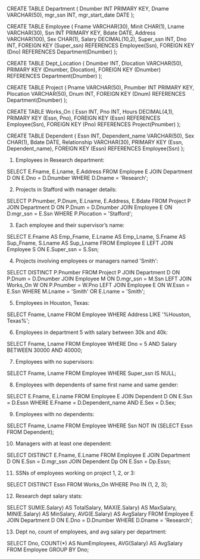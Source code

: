 CREATE TABLE Department (
    Dnumber INT PRIMARY KEY,
    Dname VARCHAR(50),
    mgr_ssn INT,
    mgr_start_date DATE
);

CREATE TABLE Employee (
    Fname VARCHAR(30),
    Minit CHAR(1),
    Lname VARCHAR(30),
    Ssn INT PRIMARY KEY,
    Bdate DATE,
    Address VARCHAR(100),
    Sex CHAR(1),
    Salary DECIMAL(10,2),
    Super_ssn INT,
    Dno INT,
    FOREIGN KEY (Super_ssn) REFERENCES Employee(Ssn),
    FOREIGN KEY (Dno) REFERENCES Department(Dnumber)
);

CREATE TABLE Dept_Location (
    Dnumber INT,
    Dlocation VARCHAR(50),
    PRIMARY KEY (Dnumber, Dlocation),
    FOREIGN KEY (Dnumber) REFERENCES Department(Dnumber)
);

CREATE TABLE Project (
    Pname VARCHAR(50),
    Pnumber INT PRIMARY KEY,
    Plocation VARCHAR(50),
    Dnum INT,
    FOREIGN KEY (Dnum) REFERENCES Department(Dnumber)
);

CREATE TABLE Works_On (
    Essn INT,
    Pno INT,
    Hours DECIMAL(4,1),
    PRIMARY KEY (Essn, Pno),
    FOREIGN KEY (Essn) REFERENCES Employee(Ssn),
    FOREIGN KEY (Pno) REFERENCES Project(Pnumber)
);

CREATE TABLE Dependent (
    Essn INT,
    Dependent_name VARCHAR(50),
    Sex CHAR(1),
    Bdate DATE,
    Relationship VARCHAR(30),
    PRIMARY KEY (Essn, Dependent_name),
    FOREIGN KEY (Essn) REFERENCES Employee(Ssn)
);
1. Employees in Research department:

SELECT E.Fname, E.Lname, E.Address
FROM Employee E
JOIN Department D ON E.Dno = D.Dnumber
WHERE D.Dname = 'Research';

2. Projects in Stafford with manager details:

SELECT P.Pnumber, P.Dnum, E.Lname, E.Address, E.Bdate
FROM Project P
JOIN Department D ON P.Dnum = D.Dnumber
JOIN Employee E ON D.mgr_ssn = E.Ssn
WHERE P.Plocation = 'Stafford';

3. Each employee and their supervisor’s name:

SELECT E.Fname AS Emp_Fname, E.Lname AS Emp_Lname,
       S.Fname AS Sup_Fname, S.Lname AS Sup_Lname
FROM Employee E
LEFT JOIN Employee S ON E.Super_ssn = S.Ssn;

4. Projects involving employees or managers named 'Smith':

SELECT DISTINCT P.Pnumber
FROM Project P
JOIN Department D ON P.Dnum = D.Dnumber
JOIN Employee M ON D.mgr_ssn = M.Ssn
LEFT JOIN Works_On W ON P.Pnumber = W.Pno
LEFT JOIN Employee E ON W.Essn = E.Ssn
WHERE M.Lname = 'Smith' OR E.Lname = 'Smith';

5. Employees in Houston, Texas:

SELECT Fname, Lname FROM Employee
WHERE Address LIKE '%Houston, Texas%';

6. Employees in department 5 with salary between 30k and 40k:

SELECT Fname, Lname FROM Employee
WHERE Dno = 5 AND Salary BETWEEN 30000 AND 40000;

7. Employees with no supervisors:

SELECT Fname, Lname FROM Employee
WHERE Super_ssn IS NULL;

8. Employees with dependents of same first name and same gender:

SELECT E.Fname, E.Lname
FROM Employee E
JOIN Dependent D ON E.Ssn = D.Essn
WHERE E.Fname = D.Dependent_name AND E.Sex = D.Sex;

9. Employees with no dependents:

SELECT Fname, Lname
FROM Employee
WHERE Ssn NOT IN (SELECT Essn FROM Dependent);

10. Managers with at least one dependent:

SELECT DISTINCT E.Fname, E.Lname
FROM Employee E
JOIN Department D ON E.Ssn = D.mgr_ssn
JOIN Dependent Dp ON E.Ssn = Dp.Essn;

11. SSNs of employees working on project 1, 2, or 3:

SELECT DISTINCT Essn
FROM Works_On
WHERE Pno IN (1, 2, 3);

12. Research dept salary stats:

SELECT SUM(E.Salary) AS TotalSalary,
       MAX(E.Salary) AS MaxSalary,
       MIN(E.Salary) AS MinSalary,
       AVG(E.Salary) AS AvgSalary
FROM Employee E
JOIN Department D ON E.Dno = D.Dnumber
WHERE D.Dname = 'Research';

13. Dept no, count of employees, and avg salary per department:

SELECT Dno, COUNT(*) AS NumEmployees, AVG(Salary) AS AvgSalary
FROM Employee
GROUP BY Dno;